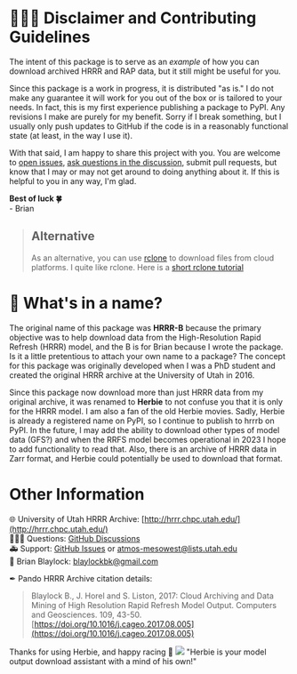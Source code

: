 # 👨🏻‍🏭 Disclaimer and Contributing Guidelines

The intent of this package is to serve as an _example_ of how you can download archived HRRR and RAP data, but it still might be useful for you. 

Since this package is a work in progress, it is distributed "as is." I do not make any guarantee it will work for you out of the box or is tailored to your needs. In fact, this is my first experience publishing a package to PyPI. Any revisions I make are purely for my benefit. Sorry if I break something, but I usually only push updates to GitHub if the code is in a reasonably functional state (at least, in the way I use it).

With that said, I am happy to share this project with you. You are welcome to [open issues](https://github.com/blaylockbk/HRRR_archive_download/issues), [ask questions in the discussion](https://github.com/blaylockbk/HRRR_archive_download/discussions), submit pull requests, but know that I may or may not get around to doing anything about it. If this is helpful to you in any way, I'm glad.

**Best of luck 🍀**  
\- Brian

> ## Alternative  
> As an alternative, you can use [rclone](https://rclone.org/) to download files from cloud platforms. I quite like rclone. Here is a [short rclone tutorial](https://github.com/blaylockbk/pyBKB_v3/blob/master/rclone_howto.md)

# 🌹 What's in a name? 
The original name of this package was **HRRR-B** because the primary objective was to help download data from the High-Resolution Rapid Refresh (HRRR) model, and the B is for Brian because I wrote the package. Is it a little pretentious to attach your own name to a package? The concept for this package was originally developed when I was a PhD student and created the original HRRR archive at the University of Utah in 2016.

Since this package now download more than just HRRR data from my original archive, it was renamed to **Herbie** to not confuse you that it is only for the HRRR model. I am also a fan of the old Herbie movies. Sadly, Herbie is already a registered name on PyPI, so I continue to publish to hrrrb on PyPI. In the future, I may add the ability to download other types of model data (GFS?) and when the RRFS model becomes operational in 2023 I hope to add functionality to read that. Also, there is an archive of HRRR data in Zarr format, and Herbie could potentially be used to download that format.


# Other Information
🌐 University of Utah HRRR Archive: [http://hrrr.chpc.utah.edu/](http://hrrr.chpc.utah.edu/)  
🙋🏻‍♂️ Questions: [GitHub Discussions](https://github.com/blaylockbk/HRRR_archive_download/discussions)  
🚑 Support: [GitHub Issues](https://github.com/blaylockbk/HRRR_archive_download/issues) or atmos-mesowest@lists.utah.edu  
📧 Brian Blaylock: blaylockbk@gmail.com

✒ Pando HRRR Archive citation details:
> Blaylock B., J. Horel and S. Liston, 2017: Cloud Archiving and Data Mining of High Resolution Rapid Refresh Model Output. Computers and Geosciences. 109, 43-50. [https://doi.org/10.1016/j.cageo.2017.08.005](https://doi.org/10.1016/j.cageo.2017.08.005)

Thanks for using Herbie, and happy racing 🏁
![](https://raw.githubusercontent.com/blaylockbk/HRRR_archive_download/master/images/herbie.jpg)
"Herbie is your model output download assistant with a mind of his own!"